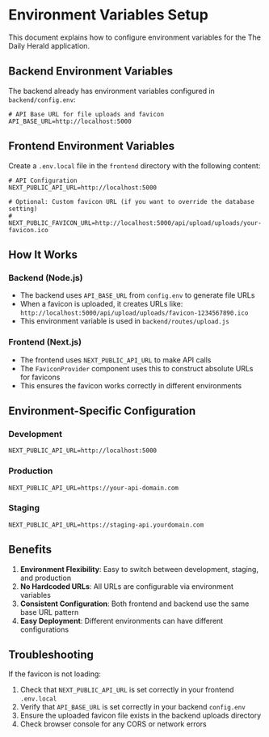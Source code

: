 # Environment Variables Setup

This document explains how to configure environment variables for the The Daily Herald application.

## Backend Environment Variables

The backend already has environment variables configured in `backend/config.env`:

```env
# API Base URL for file uploads and favicon
API_BASE_URL=http://localhost:5000
```

## Frontend Environment Variables

Create a `.env.local` file in the `frontend` directory with the following content:

```env
# API Configuration
NEXT_PUBLIC_API_URL=http://localhost:5000

# Optional: Custom favicon URL (if you want to override the database setting)
# NEXT_PUBLIC_FAVICON_URL=http://localhost:5000/api/upload/uploads/your-favicon.ico
```

## How It Works

### Backend (Node.js)
- The backend uses `API_BASE_URL` from `config.env` to generate file URLs
- When a favicon is uploaded, it creates URLs like: `http://localhost:5000/api/upload/uploads/favicon-1234567890.ico`
- This environment variable is used in `backend/routes/upload.js`

### Frontend (Next.js)
- The frontend uses `NEXT_PUBLIC_API_URL` to make API calls
- The `FaviconProvider` component uses this to construct absolute URLs for favicons
- This ensures the favicon works correctly in different environments

## Environment-Specific Configuration

### Development
```env
NEXT_PUBLIC_API_URL=http://localhost:5000
```

### Production
```env
NEXT_PUBLIC_API_URL=https://your-api-domain.com
```

### Staging
```env
NEXT_PUBLIC_API_URL=https://staging-api.yourdomain.com
```

## Benefits

1. **Environment Flexibility**: Easy to switch between development, staging, and production
2. **No Hardcoded URLs**: All URLs are configurable via environment variables
3. **Consistent Configuration**: Both frontend and backend use the same base URL pattern
4. **Easy Deployment**: Different environments can have different configurations

## Troubleshooting

If the favicon is not loading:
1. Check that `NEXT_PUBLIC_API_URL` is set correctly in your frontend `.env.local`
2. Verify that `API_BASE_URL` is set correctly in your backend `config.env`
3. Ensure the uploaded favicon file exists in the backend uploads directory
4. Check browser console for any CORS or network errors 